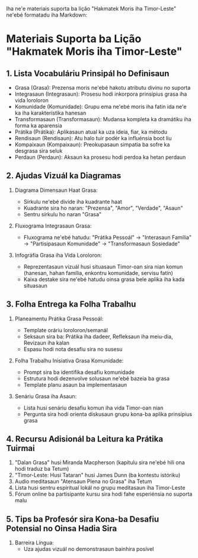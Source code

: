 Iha ne'e materiais suporta ba lição "Hakmatek Moris iha Timor-Leste" ne'ebé formatadu iha Markdown:

# Materiais Suporta ba Lição "Hakmatek Moris iha Timor-Leste"

## 1. Lista Vocabuláriu Prinsipál ho Definisaun

- Grasa (Grasa): Prezensa moris ne'ebé hakotu atributu divinu no suporta
- Integrasaun (Integrasaun): Prosesu hodi inkorpora prinsípius grasa iha vida loroloron
- Komunidade (Komunidade): Grupu ema ne'ebé moris iha fatin ida ne'e ka iha karakterístika hanesan
- Transformasaun (Transformasaun): Mudansa kompleta ka dramátiku iha forma ka aparensia
- Prátika (Prátika): Aplikasaun atual ka uza ideia, fiar, ka métodu
- Rendisaun (Rendisaun): Atu halo tuir podér ka influénsia boot liu
- Kompaixaun (Kompaixaun): Preokupasaun simpatia ba sofre ka desgrasa sira seluk
- Perdaun (Perdaun): Aksaun ka prosesu hodi perdoa ka hetan perdaun

## 2. Ajudas Vizuál ka Diagramas

1. Diagrama Dimensaun Haat Grasa:
   - Sírkulu ne'ebé divide iha kuadrante haat
   - Kuadrante sira ho naran: "Prezensa", "Amor", "Verdade", "Asaun"
   - Sentru sírkulu ho naran "Grasa"

2. Fluxograma Integrasaun Grasa:
   - Fluxograma ne'ebé hatudu: "Prátika Pessoál" → "Interasaun Família" → "Partisipasaun Komunidade" → "Transformasaun Sosiedade"

3. Infográfia Grasa iha Vida Loroloron:
   - Reprezentasaun vizuál husi situasaun Timor-oan sira nian komun (hanesan, hahan família, enkontru komunidade, servisu fatin)
   - Kaixa destake sira ne'ebé hatudu oinsa grasa bele aplika iha kada situasaun

## 3. Folha Entrega ka Folha Trabalhu

1. Planeamentu Prátika Grasa Pessoál:
   - Template oráriu loroloron/semanál
   - Seksaun sira ba: Prátika iha dadeer, Refleksaun iha meiu-dia, Revizaun iha kalan
   - Espasu hodi nota desafiu sira no susesu

2. Folha Trabalhu Inisiativa Grasa Komunidade:
   - Prompt sira ba identifika desafiu komunidade
   - Estrutura hodi dezenvolve solusaun ne'ebé bazeia ba grasa
   - Template planu asaun ba implementasaun

3. Senáriu Grasa iha Asaun:
   - Lista husi senáriu desafiu komun iha vida Timor-oan nian
   - Pergunta sira hodi orienta diskusaun grupu kona-ba aplika prinsípius grasa

## 4. Recursu Adisionál ba Leitura ka Prátika Tuirmai

1. "Dalan Grasa" husi Miranda Macpherson (kapítulu sira ne'ebé hili ona hodi traduz ba Tetum)
2. "Timor-Leste: Husi Tataran" husi James Dunn (ba kontestu istóriku)
3. Audio meditasaun "Atensaun Plena no Grasa" iha Tetum
4. Lista husi sentru espiritual lokál no grupu meditasaun iha Timor-Leste
5. Fórum online ba partisipante kursu sira hodi fahe esperiénsia no suporta malu

## 5. Tips ba Profesór sira Kona-ba Desafiu Potensial no Oinsa Hadia Sira

1. Barreira Língua:
   - Uza ajudas vizuál no demonstrasaun bainhira posível
